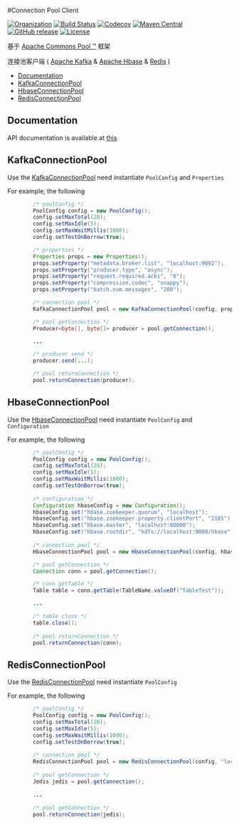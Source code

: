 #Connection Pool Client

[![Organization](https://img.shields.io/badge/org-%20DarkPhoenixs-yellow.svg)](http://www.darkphoenixs.org)
[![Build Status](https://travis-ci.org/DarkPhoenixs/connection-pool-client.svg?branch=master)](https://travis-ci.org/DarkPhoenixs/connection-pool-client)
[![Codecov](https://codecov.io/gh/darkphoenixs/connection-pool-client/branch/master/graph/badge.svg)](https://codecov.io/gh/DarkPhoenixs/connection-pool-client)
[![Maven Central](https://maven-badges.herokuapp.com/maven-central/org.darkphoenixs/connectionpool-client/badge.svg)](https://maven-badges.herokuapp.com/maven-central/org.darkphoenixs/connectionpool-client/)
[![GitHub release](https://img.shields.io/github/release/DarkPhoenixs/connection-pool-client.svg)](https://github.com/DarkPhoenixs/connection-pool-client/releases)
[![License](https://img.shields.io/badge/license-%20Apache%202-4EB1BA.svg)](https://www.apache.org/licenses/LICENSE-2.0.html)


  基于 [Apache Commons Pool ™](http://commons.apache.org/proper/commons-pool/) 框架

  连接池客户端 ( [Apache Kafka](http://kafka.apache.org/) &amp; [Apache Hbase](http://hbase.apache.org/) &amp; [Redis](http://redis.io/) )
  
  * [Documentation](#documentation)
  * [KafkaConnectionPool](#kafkaconnectionpool)
  * [HbaseConnectionPool](#hbaseconnectionpool)
  * [RedisConnectionPool](#redisconnectionpool)


## Documentation

API documentation is available at [this](http://htmlpreview.github.io/?https://raw.githubusercontent.com/darkphoenixs/connection-pool-client/v1.0/doc/index.html)

## KafkaConnectionPool

Use the [KafkaConnectionPool](https://github.com/darkphoenixs/connection-pool-client/blob/master/src/main/java/org/darkphoenixs/pool/kafka/KafkaConnectionPool.java) need instantiate `PoolConfig` and `Properties`

For example, the following 
```java
		/* poolConfig */
		PoolConfig config = new PoolConfig();
		config.setMaxTotal(20);
		config.setMaxIdle(5);
		config.setMaxWaitMillis(1000);
		config.setTestOnBorrow(true);

		/* properties */
		Properties props = new Properties();
		props.setProperty("metadata.broker.list", "localhost:9092");
		props.setProperty("producer.type", "async");
		props.setProperty("request.required.acks", "0");
		props.setProperty("compression.codec", "snappy");
		props.setProperty("batch.num.messages", "200");

		/* connection pool */
		KafkaConnectionPool pool = new KafkaConnectionPool(config, props);

		/* pool getConnection */
		Producer<byte[], byte[]> producer = pool.getConnection();

		...

		/* producer send */
		producer.send(...);

		/* pool returnConnection */
		pool.returnConnection(producer);
```
## HbaseConnectionPool
Use the [HbaseConnectionPool](https://github.com/darkphoenixs/connection-pool-client/blob/master/src/main/java/org/darkphoenixs/pool/hbase/HbaseConnectionPool.java) need instantiate `PoolConfig` and `Configuration`

For example, the following 
```java
		/* poolConfig */
		PoolConfig config = new PoolConfig();
		config.setMaxTotal(20);
		config.setMaxIdle(5);
		config.setMaxWaitMillis(1000);
		config.setTestOnBorrow(true);
		
		/* configuration */
		Configuration hbaseConfig = new Configuration();
		hbaseConfig.set("hbase.zookeeper.quorum", "localhost");
		hbaseConfig.set("hbase.zookeeper.property.clientPort", "2181");
		hbaseConfig.set("hbase.master", "localhost:60000");
		hbaseConfig.set("hbase.rootdir", "hdfs://localhost:9000/hbase");
		
		/* connection pool */
		HbaseConnectionPool pool = new HbaseConnectionPool(config, hbaseConfig);

		/* pool getConnection */
		Connection conn = pool.getConnection();

		/* conn getTable */
		Table table = conn.getTable(TableName.valueOf("TableTest"));

		...

		/* table close */
		table.close();
		
		/* pool returnConnection */
		pool.returnConnection(conn);
```
## RedisConnectionPool
Use the [RedisConnectionPool](https://github.com/darkphoenixs/connection-pool-client/blob/master/src/main/java/org/darkphoenixs/pool/redis/RedisConnectionPool.java) need instantiate `PoolConfig` 

For example, the following 
```java
		/* poolConfig */
		PoolConfig config = new PoolConfig();
		config.setMaxTotal(20);
		config.setMaxIdle(5);
		config.setMaxWaitMillis(1000);
		config.setTestOnBorrow(true);
		
		/* connection pool */
		RedisConnectionPool pool = new RedisConnectionPool(config, "localhost", 6379);
		
		/* pool getConnection */
		Jedis jedis = pool.getConnection();
			
		...
		
		/* pool getConnection */
		pool.returnConnection(jedis);
```
